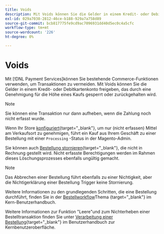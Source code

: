 ```yaml
---
title: Voids
description: Mit Voids können Sie die Gelder in einem Kredit- oder Debitkartenkonto freigeben, das durch eine Genehmigung für die Höhe eines Kaufs gesperrt oder zurückgehalten wird.
exl-id: 029a7038-2812-46ce-b188-929a7a758d89
source-git-commit: bcb817775fe9cd9ac7096931dd40d5ec0c4a5cfc
workflow-type: tm+mt
source-wordcount: '226'
ht-degree: 0%

---
```


# Voids

Mit [!DNL Payment Services]können Sie bestehende Commerce-Funktionen verwenden, um Transaktionen zu vermeiden. Mit Voids können Sie die Gelder in einem Kredit- oder Debitkartenkonto freigeben, das durch eine Genehmigung für die Höhe eines Kaufs gesperrt oder zurückgehalten wird.

>[!NOTE]
>
>Sie können eine Transaktion nur dann aufheben, wenn die Zahlung noch nicht erfasst wurde.

Wenn Ihr Store [konfiguriert](https://docs.magento.com/user-guide/configuration/sales/payment-methods.html#payment-actions){target=&quot;_blank&quot;}, um nur (nicht erfassen) Mittel am Verkaufsort zu genehmigen, führt ein Kauf aus Ihrem Geschäft zu einer Bestellung mit einer `Processing` -Status in der Magento-Admin.

Sie können auch [Bestellung stornieren](https://docs.magento.com/user-guide/sales/order-update.html#cancel-a-pending-order){target=&quot;_blank&quot;}, die nicht in Rechnung gestellt wird. Nicht erfasste Berechtigungen werden im Rahmen dieses Löschungsprozesses ebenfalls ungültig gemacht.

>[!NOTE]
>
>Das Abbrechen einer Bestellung führt ebenfalls zu einer Nichtigkeit, aber die Nichtigerklärung einer Bestellung Trigger keine Stornierung.

Weitere Informationen zu den grundlegenden Schritten, die eine Bestellung durchführt, finden Sie in der [Bestellworkflow](https://docs.magento.com/user-guide/sales/order-workflow.html)Thema {target=&quot;_blank&quot;} im Kern-Benutzerhandbuch.

Weitere Informationen zur Funktion &quot;Leere&quot;und zum Nichterheben einer Bestelltransaktion finden Sie unter [Verarbeitung einer Bestellung](https://docs.magento.com/user-guide/sales/order-processing.html){target=&quot;_blank&quot;} im Benutzerhandbuch zur Kernbenutzeroberfläche.
